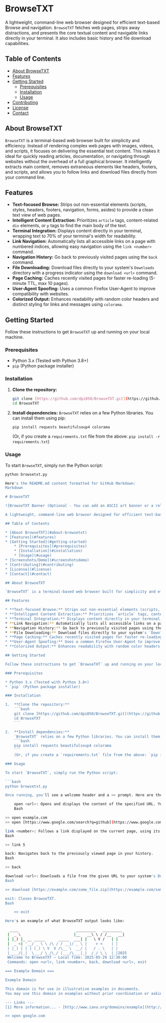 # BrowseTXT

A lightweight, command-line web browser designed for efficient text-based Browse and navigation. `BrowseTXT` fetches web pages, strips away distractions, and presents the core textual content and navigable links directly in your terminal. It also includes basic history and file download capabilities.

## Table of Contents

* [About BrowseTXT](#about-browsetxt)
* [Features](#features)
* [Getting Started](#getting-started)
    * [Prerequisites](#prerequisites)
    * [Installation](#installation)
    * [Usage](#usage)
* [Contributing](#contributing)
* [License](#license)
* [Contact](#contact)

## About BrowseTXT

`BrowseTXT` is a terminal-based web browser built for simplicity and efficiency. Instead of rendering complex web pages with images, videos, and scripts, it focuses on delivering the essential text content. This makes it ideal for quickly reading articles, documentation, or navigating through websites without the overhead of a full graphical browser. It intelligently extracts main content, removes extraneous elements like headers, footers, and scripts, and allows you to follow links and download files directly from your command line.

## Features

* **Text-focused Browse:** Strips out non-essential elements (scripts, styles, headers, footers, navigation, forms, asides) to provide a clean text view of web pages.
* **Intelligent Content Extraction:** Prioritizes `article` tags, content-related `div` elements, or `p` tags to find the main body of the text.
* **Terminal Integration:** Displays content directly in your terminal, wrapping text to 70% of your terminal's width for readability.
* **Link Navigation:** Automatically lists all accessible links on a page with numbered indices, allowing easy navigation using the `link <number>` command.
* **Navigation History:** Go back to previously visited pages using the `back` command.
* **File Downloading:** Download files directly to your system's `Downloads` directory with a progress indicator using the `download <url>` command.
* **Page Caching:** Caches recently visited pages for faster re-loading (5-minute TTL, max 10 pages).
* **User-Agent Spoofing:** Uses a common Firefox User-Agent to improve compatibility with websites.
* **Colorized Output:** Enhances readability with random color headers and distinct styling for links and messages using `colorama`.

## Getting Started

Follow these instructions to get `BrowseTXT` up and running on your local machine.

### Prerequisites

* Python 3.x (Tested with Python 3.8+)
* `pip` (Python package installer)

### Installation

1.  **Clone the repository:**
    ```bash
    git clone [https://github.com/dpi850/BrowseTXT.git](https://github.com/dpi850/BrowseTXT.git)
    cd BrowseTXT
    ```

2.  **Install dependencies:**
    `BrowseTXT` relies on a few Python libraries. You can install them using pip:
    ```bash
    pip install requests beautifulsoup4 colorama
    ```
    (Or, if you create a `requirements.txt` file from the above: `pip install -r requirements.txt`)

### Usage

To start `BrowseTXT`, simply run the Python script:

```bash
python browsetxt.py

Here's the README.md content formatted for GitHub Markdown:
Markdown

# BrowseTXT

![BrowseTXT Banner (Optional - You can add an ASCII art banner or a relevant image here, e.g., a console screenshot)](https://via.placeholder.com/800x200?text=BrowseTXT+-+Terminal+Web+Browser)

A lightweight, command-line web browser designed for efficient text-based Browse and navigation. `BrowseTXT` fetches web pages, strips away distractions, and presents the core textual content and navigable links directly in your terminal. It also includes basic history and file download capabilities.

## Table of Contents

* [About BrowseTXT](#about-browsetxt)
* [Features](#features)
* [Getting Started](#getting-started)
    * [Prerequisites](#prerequisites)
    * [Installation](#installation)
    * [Usage](#usage)
* [Screenshots/Demo](#screenshotsdemo)
* [Contributing](#contributing)
* [License](#license)
* [Contact](#contact)

## About BrowseTXT

`BrowseTXT` is a terminal-based web browser built for simplicity and efficiency. Instead of rendering complex web pages with images, videos, and scripts, it focuses on delivering the essential text content. This makes it ideal for quickly reading articles, documentation, or navigating through websites without the overhead of a full graphical browser. It intelligently extracts main content, removes extraneous elements like headers, footers, and scripts, and allows you to follow links and download files directly from your command line.

## Features

* **Text-focused Browse:** Strips out non-essential elements (scripts, styles, headers, footers, navigation, forms, asides) to provide a clean text view of web pages.
* **Intelligent Content Extraction:** Prioritizes `article` tags, content-related `div` elements, or `p` tags to find the main body of the text.
* **Terminal Integration:** Displays content directly in your terminal, wrapping text to 70% of your terminal's width for readability.
* **Link Navigation:** Automatically lists all accessible links on a page with numbered indices, allowing easy navigation using the `link <number>` command.
* **Navigation History:** Go back to previously visited pages using the `back` command.
* **File Downloading:** Download files directly to your system's `Downloads` directory with a progress indicator using the `download <url>` command.
* **Page Caching:** Caches recently visited pages for faster re-loading (5-minute TTL, max 10 pages).
* **User-Agent Spoofing:** Uses a common Firefox User-Agent to improve compatibility with websites.
* **Colorized Output:** Enhances readability with random color headers and distinct styling for links and messages using `colorama`.

## Getting Started

Follow these instructions to get `BrowseTXT` up and running on your local machine.

### Prerequisites

* Python 3.x (Tested with Python 3.8+)
* `pip` (Python package installer)

### Installation

1.  **Clone the repository:**
    ```bash
    git clone [https://github.com/dpi850/BrowseTXT.git](https://github.com/dpi850/BrowseTXT.git)
    cd BrowseTXT
    ```

2.  **Install dependencies:**
    `BrowseTXT` relies on a few Python libraries. You can install them using pip:
    ```bash
    pip install requests beautifulsoup4 colorama
    ```
    (Or, if you create a `requirements.txt` file from the above: `pip install -r requirements.txt`)

### Usage

To start `BrowseTXT`, simply run the Python script:

```bash
python browsetxt.py

Once running, you'll see a welcome header and a >> prompt. Here are the available commands:

    open <url>: Opens and displays the content of the specified URL. You can omit http:// or https://.
    Bash

>> open example.com
>> open [https://www.google.com/search?q=github](https://www.google.com/search?q=github)

link <number>: Follows a link displayed on the current page, using its assigned number.
Bash

>> link 5

back: Navigates back to the previously viewed page in your history.
Bash

>> back

download <url>: Downloads a file from the given URL to your system's Downloads directory.
Bash

>> download [https://example.com/some_file.zip](https://example.com/some_file.zip)

exit: Closes BrowseTXT.
Bash

    >> exit

Here's an example of what BrowseTXT output looks like:

  ____                          _________   _________
 |  _ \                        |__   __\ \ / /__   __|
 | |_) |_ __ _____      _____  ___| |   \ V /   | |
 |  _ <| '__/ _ \ \ /\ / / __|/ _ \ |    > <    | |
 | |_) | | | (_) \ V  V /\__ \  __/ |   / . \   | |
 |____/|_|  \___/ \_/\_/ |___/\___|_|  /_/ \_\  |_|2025
 Welcome to BrowseTXT — Local Time: 2025-05-29 12:30:00
 Commands: open <url>, link <number>, back, download <url>, exit

=== Example Domain ===

Example Domain

This domain is for use in illustrative examples in documents.
You may use this domain in examples without prior coordination or asking for permission.

--- Links ---
[1] More information... - [http://www.iana.org/domains/example](http://www.iana.org/domains/example)

>> open google.com
